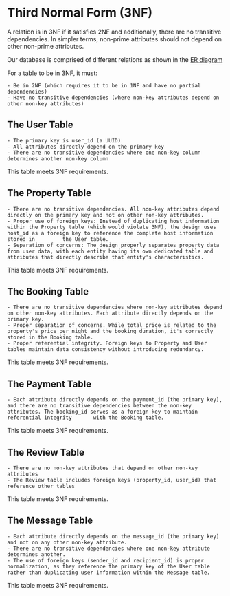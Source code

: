 # Third Normal Form (3NF)

A relation is in 3NF if it satisfies 2NF and additionally, there are no transitive dependencies. In simpler terms, non-prime attributes should not depend on other non-prime attributes. 

Our database is comprised of different relations as shown in the [ER diagram](https://github.com/AgnesNM/airbnb-clone-project/blob/main/ERD/Database%20Specification%20-%20AirBnB.drawio.png)

For a table to be in 3NF, it must:

    - Be in 2NF (which requires it to be in 1NF and have no partial dependencies)
    - Have no transitive dependencies (where non-key attributes depend on other non-key attributes)

## The User Table   

    - The primary key is user_id (a UUID)
    - All attributes directly depend on the primary key
    - There are no transitive dependencies where one non-key column determines another non-key column
    
This table meets 3NF requirements.

## The Property Table 

    - There are no transitive dependencies. All non-key attributes depend directly on the primary key and not on other non-key attributes.
    - Proper use of foreign keys: Instead of duplicating host information within the Property table (which would violate 3NF), the design uses host_id as a foreign key to reference the complete host information stored in         the User table.
    - Separation of concerns: The design properly separates property data from user data, with each entity having its own dedicated table and attributes that directly describe that entity's characteristics.
    
This table meets 3NF requirements.

## The Booking Table 

    - There are no transitive dependencies where non-key attributes depend on other non-key attributes. Each attribute directly depends on the primary key.
    - Proper separation of concerns. While total_price is related to the property's price_per_night and the booking duration, it's correctly stored in the Booking table.
    - Proper referential integrity. Foreign keys to Property and User tables maintain data consistency without introducing redundancy.

This table meets 3NF requirements.

## The Payment Table

    - Each attribute directly depends on the payment_id (the primary key), and there are no transitive dependencies between the non-key attributes. The booking_id serves as a foreign key to maintain referential integrity       with the Booking table.
    
This table meets 3NF requirements.

## The Review Table

    - There are no non-key attributes that depend on other non-key attributes
    - The Review table includes foreign keys (property_id, user_id) that reference other tables

This table meets 3NF requirements.

## The Message Table
    
    - Each attribute directly depends on the message_id (the primary key) and not on any other non-key attribute. 
    - There are no transitive dependencies where one non-key attribute determines another.
    - The use of foreign keys (sender_id and recipient_id) is proper normalization, as they reference the primary key of the User table rather than duplicating user information within the Message table.  

This table meets 3NF requirements.
